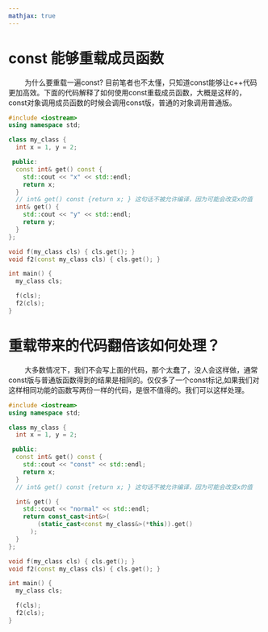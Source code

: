 ```yaml
---
mathjax: true
---
```


# const 能够重载成员函数
&emsp;&emsp; 为什么要重载一遍const? 目前笔者也不太懂，只知道const能够让c++代码更加高效。下面的代码解释了如何使用const重载成员函数，大概是这样的，const对象调用成员函数的时候会调用const版，普通的对象调用普通版。
```cpp
#include <iostream>
using namespace std;

class my_class {
  int x = 1, y = 2;

 public:
  const int& get() const {
    std::cout << "x" << std::endl;
    return x;
  }
  // int& get() const {return x; } 这句话不被允许编译，因为可能会改变x的值
  int& get() {
    std::cout << "y" << std::endl;
    return y;
  }
};

void f(my_class cls) { cls.get(); }
void f2(const my_class cls) { cls.get(); }

int main() {
  my_class cls;

  f(cls);
  f2(cls);
}
```

<!---more-->

# 重载带来的代码翻倍该如何处理？
&emsp;&emsp; 大多数情况下，我们不会写上面的代码，那个太蠢了，没人会这样做，通常const版与普通版函数得到的结果是相同的。仅仅多了一个const标记,如果我们对这样相同功能的函数写两份一样的代码，是很不值得的。我们可以这样处理。
```cpp
#include <iostream>
using namespace std;

class my_class {
  int x = 1, y = 2;

 public:
  const int& get() const {
    std::cout << "const" << std::endl;
    return x;
  }
  // int& get() const {return x; } 这句话不被允许编译，因为可能会改变x的值

  int& get() {
    std::cout << "normal" << std::endl;
    return const_cast<int&>(
        (static_cast<const my_class&>(*this)).get()
      );
  }
};

void f(my_class cls) { cls.get(); }
void f2(const my_class cls) { cls.get(); }

int main() {
  my_class cls;

  f(cls);
  f2(cls);
}
```
